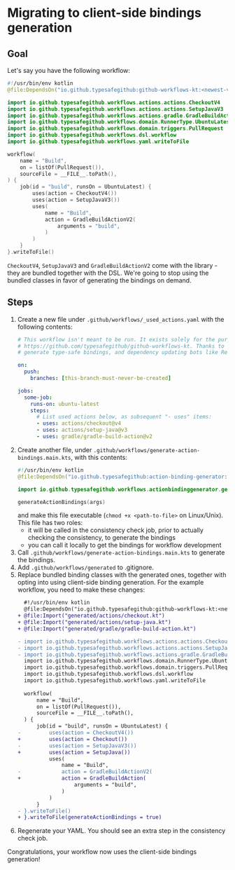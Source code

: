 # Migrating to client-side bindings generation

## Goal

Let's say you have the following workflow:

```kotlin
#!/usr/bin/env kotlin
@file:DependsOn("io.github.typesafegithub:github-workflows-kt:<newest-version>")

import io.github.typesafegithub.workflows.actions.actions.CheckoutV4
import io.github.typesafegithub.workflows.actions.actions.SetupJavaV3
import io.github.typesafegithub.workflows.actions.gradle.GradleBuildActionV2
import io.github.typesafegithub.workflows.domain.RunnerType.UbuntuLatest
import io.github.typesafegithub.workflows.domain.triggers.PullRequest
import io.github.typesafegithub.workflows.dsl.workflow
import io.github.typesafegithub.workflows.yaml.writeToFile

workflow(
    name = "Build",
    on = listOf(PullRequest()),
    sourceFile = __FILE__.toPath(),
) {
    job(id = "build", runsOn = UbuntuLatest) {
        uses(action = CheckoutV4())
        uses(action = SetupJavaV3())
        uses(
            name = "Build",
            action = GradleBuildActionV2(
                arguments = "build",
            )
        )
    }
}.writeToFile()
```

`CheckoutV4`, `SetupJavaV3` and `GradleBuildActionV2` come with the library - they are bundled together with the DSL.
We're going to stop using the bundled classes in favor of generating the bindings on demand.

## Steps

1. Create a new file under `.github/workflows/_used_actions.yaml` with the following contents:
   ```yaml
   # This workflow isn't meant to be run. It exists solely for the purpose of using it with
   # https://github.com/typesafegithub/github-workflows-kt. Thanks to defining used actions this way, the library can
   # generate type-safe bindings, and dependency updating bots like Renovate or Dependabot can update actions' versions.

   on:
     push:
       branches: [this-branch-must-never-be-created]

   jobs:
     some-job:
       runs-on: ubuntu-latest
       steps:
         # List used actions below, as subsequent "- uses" items:
         - uses: actions/checkout@v4
         - uses: actions/setup-java@v3
         - uses: gradle/gradle-build-action@v2
   ```
2. Create another file, under `.github/workflows/generate-action-bindings.main.kts`, with this contents:
   ```kotlin
   #!/usr/bin/env kotlin
   @file:DependsOn("io.github.typesafegithub:action-binding-generator:<newest-version>")

   import io.github.typesafegithub.workflows.actionbindinggenerator.generateActionBindings

   generateActionBindings(args)
   ```
   and make this file executable (`chmod +x <path-to-file>` on Linux/Unix).  
   This file has two roles:
    * it will be called in the consistency check job, prior to actually checking the consistency, to generate the
      bindings
    * you can call it locally to get the bindings for workflow development
3. Call `.github/workflows/generate-action-bindings.main.kts` to generate the bindings.
4. Add `.github/workflows/generated` to .gitignore.
5. Replace bundled binding classes with the generated ones, together with opting into using client-side binding
   generation. For the example workflow, you need to make these changes:
   ```diff
     #!/usr/bin/env kotlin
     @file:DependsOn("io.github.typesafegithub:github-workflows-kt:<newest-version>")
   + @file:Import("generated/actions/checkout.kt")
   + @file:Import("generated/actions/setup-java.kt")
   + @file:Import("generated/gradle/gradle-build-action.kt")

   - import io.github.typesafegithub.workflows.actions.actions.CheckoutV4
   - import io.github.typesafegithub.workflows.actions.actions.SetupJavaV3
   - import io.github.typesafegithub.workflows.actions.gradle.GradleBuildActionV2
     import io.github.typesafegithub.workflows.domain.RunnerType.UbuntuLatest
     import io.github.typesafegithub.workflows.domain.triggers.PullRequest
     import io.github.typesafegithub.workflows.dsl.workflow
     import io.github.typesafegithub.workflows.yaml.writeToFile
  
     workflow(
         name = "Build",
         on = listOf(PullRequest()),
         sourceFile = __FILE__.toPath(),
     ) {
         job(id = "build", runsOn = UbuntuLatest) {
   -         uses(action = CheckoutV4())
   +         uses(action = Checkout())
   -         uses(action = SetupJavaV3())
   +         uses(action = SetupJava())
             uses(
                 name = "Build",
   -             action = GradleBuildActionV2(
   +             action = GradleBuildAction(
                     arguments = "build",
                 )
             )
         }
   - }.writeToFile()
   + }.writeToFile(generateActionBindings = true)
   ```
6. Regenerate your YAML. You should see an extra step in the consistency check job.

Congratulations, your workflow now uses the client-side bindings generation!

